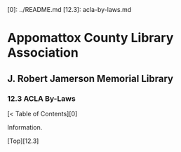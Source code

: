 <head>
	<link rel="stylesheet" type="text/css" href="../main.css">
</head>
[0]: ../README.md
[12.3]: acla-by-laws.md

# Appomattox County Library Association
## J. Robert Jamerson Memorial Library
### 12.3 ACLA By-Laws
[< Table of Contents][0]

Information.

[Top][12.3]
